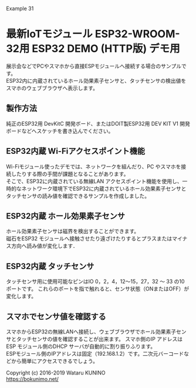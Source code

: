Example 31
# 最新IoTモジュール ESP32-WROOM-32用 ESP32 DEMO (HTTP版) デモ用

展示会などでPCやスマホから直接ESPモジュールへ接続する場合のサンプルです。  
ESP32内に内蔵されているホール効果素子センサと、タッチセンサの検出値をスマホのウェブブラウザへ表示します。

## 製作方法

純正のESP32用 DevKitC 開発ボード、またはDOIT製ESP32用 DEV KIT V1 開発ボードなどへスケッチを書き込んでください。

## ESP32内蔵 Wi-Fiアクセスポイント機能

Wi-Fiモジュール使ったデモでは、ネットワークを組んだり、PC やスマホを接続したりする際の手間が課題となることがあります。  
そこで、ESP32に内蔵されている無線LAN アクセスポイント機能を使用し、一時的なネットワーク環境下でESP32に内蔵されているホール効果素子センサとタッチセンサの読み値を確認できるサンプルを作成しました。

## ESP32内蔵 ホール効果素子センサ

ホール効果素子センサは磁界を検出することができます。  
磁石をESP32 モジュールへ接触させたり遠ざけたりするとプラスまたはマイナス方向へ読み値が変化します．

## ESP32内蔵 タッチセンサ

タッチセンサ用に使用可能なピンはIO 0，2，4，12～15，27，32 ～ 33 の10 ポートです。
これらのポートを指で触れると、センサ状態（ONまたはOFF）が変化します。

## スマホでセンサ値を確認する

スマホからESP32の無線LANへ接続し、ウェブブラウザでホール効果素子センサとタッチセンサの値を確認することが出来ます。
スマホ側のIP アドレスはESP モジュール側のDHCP サーバが自動的に割り振りふります。  
ESPモジュール側のIPアドレスは固定（192.168.1.2）です。二次元バーコードなどから簡単にアクセスできるでしょう。

Copyright (c) 2016-2019 Wataru KUNINO  
<https://bokunimo.net/>
